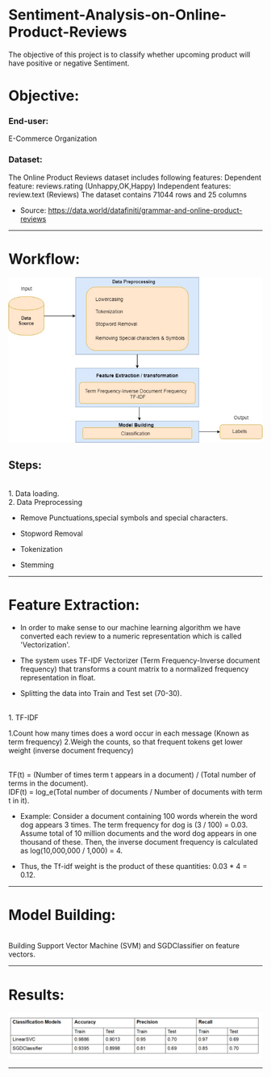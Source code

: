 # Sentiment-Analysis-on-Online-Product-Reviews
The objective of this project is to classify whether upcoming product will have positive or negative Sentiment.   

 
 

# Objective:

<h3>End-user:</h3> E-Commerce Organization
<h3> Dataset:</h3> 
The Online Product Reviews dataset includes following features:
Dependent feature: reviews.rating (Unhappy,OK,Happy)
Independent features: review.text (Reviews)
The dataset contains 71044 rows and 25 columns

* Source: https://data.world/datafiniti/grammar-and-online-product-reviews

***

# Workflow:

![alt text](https://github.com/shreyaswankhede/Sentiment-Analysis-on-Online-Product-Reviews/blob/master/s2.png
 "Correlation between features")

<h2> Steps: </h2>
<br>1. Data loading.
<br>2. Data Preprocessing

* Remove Punctuations,special symbols and special characters.

* Stopword Removal

* Tokenization

* Stemming

***
 

# Feature Extraction:

* In order to make sense to our machine learning algorithm we have converted each review to a numeric representation which is called 'Vectorization'.

* The system uses TF-IDF Vectorizer (Term Frequency-Inverse document frequency) that transforms a count matrix to a normalized frequency representation in float.

* Splitting the data into Train and Test set (70-30).


<br> 1. TF-IDF

1.Count how many times does a word occur in each message (Known as term frequency)
2.Weigh the counts, so that frequent tokens get lower weight (inverse document frequency)

<br>TF(t) = (Number of times term t appears in a document) / (Total number of terms in the document).
<br>IDF(t) = log_e(Total number of documents / Number of documents with term t in it).

* Example: Consider a document containing 100 words wherein the word dog appears 3 times. The term frequency for dog is (3 / 100) = 0.03. Assume total of 10 million documents and the word dog appears in one thousand of these. Then, the inverse document frequency is calculated as log(10,000,000 / 1,000) = 4. 

* Thus, the Tf-idf weight is the product of these quantities: 0.03 * 4 = 0.12.

***

# Model Building:
<br> Building Support Vector Machine (SVM) and SGDClassifier on feature vectors. 
*** 
# Results:
![alt text](https://github.com/shreyaswankhede/Sentiment-Analysis-on-Online-Product-Reviews/blob/master/s5.PNG
 "Correlation between features")

***

